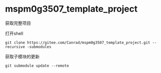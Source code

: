 # mspm0g3507_template_project

获取完整项目

打开shell

```shell
git clone https://gitee.com/Canrad/mspm0g3507_template_project.git --recursive -submodules
```

获取子模块的更新

```shell
git submodule update --remote
```

